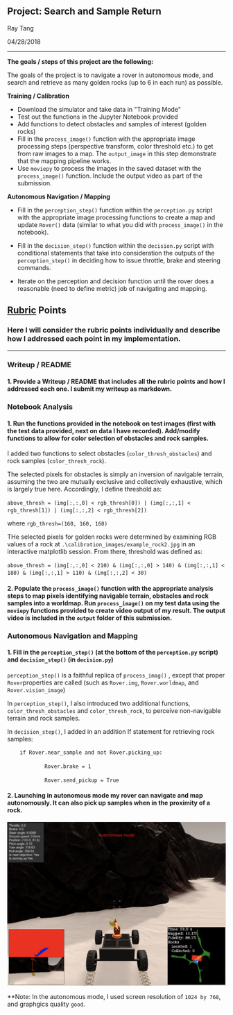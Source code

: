## Project: Search and Sample Return
Ray Tang

04/28/2018

---

**The goals / steps of this project are the following:**  

The goals of the project is to navigate a rover in autonomous mode, and search and retrieve as many golden rocks (up to 6 in each run) as possible.

**Training / Calibration**  

* Download the simulator and take data in "Training Mode"
* Test out the functions in the Jupyter Notebook provided
* Add functions to detect obstacles and samples of interest (golden rocks)
* Fill in the `process_image()` function with the appropriate image processing steps (perspective transform, color threshold etc.) to get from raw images to a map.  The `output_image`  in this step demonstrate that the mapping pipeline works.
* Use `moviepy` to process the images in the saved dataset with the `process_image()` function.  Include the output video as part of the submission.

**Autonomous Navigation / Mapping**

* Fill in the `perception_step()` function within the `perception.py` script with the appropriate image processing functions to create a map and update `Rover()` data (similar to what you did with `process_image()` in the notebook). 

* Fill in the `decision_step()` function within the `decision.py` script with conditional statements that take into consideration the outputs of the `perception_step()` in deciding how to issue throttle, brake and steering commands. 

* Iterate on the perception and decision function until the rover does a reasonable (need to define metric) job of navigating and mapping.  

[//]: # (Image References)

[image1]: ./output/pickrock.png
[image2]: ./pick.png
[image3]: ./place.png
[image4]: ./drop.png



## [Rubric](https://review.udacity.com/#!/rubrics/916/view) Points
### Here I will consider the rubric points individually and describe how I addressed each point in my implementation.  

---
### Writeup / README

#### 1. Provide a Writeup / README that includes all the rubric points and how I addressed each one. I submit my writeup as markdown.  

### Notebook Analysis
#### 1. Run the functions provided in the notebook on test images (first with the test data provided, next on data I have recorded). Add/modify functions to allow for color selection of obstacles and rock samples.

I added two functions to select obstacles (`color_thresh_obstacles`) and rock samples (`color_thresh_rock`). 

The selected pixels for obstacles is simply an inversion of navigable terrain, assuming the two are mutually exclusive and collectively exhaustive, which is largely true here. Accordingly, I define threshold as: 

`above_thresh = (img[:,:,0] < rgb_thresh[0]) | (img[:,:,1] < rgb_thresh[1]) | (img[:,:,2] < rgb_thresh[2])`

where `rgb_thresh=(160, 160, 160)`

THe selected pixels for golden rocks were determined by examining RGB values of a rock at `.\calibration_images/example_rock2.jpg` in an interactive matplotlib session. From there, threshold was defined as:

`above_thresh = (img[:,:,0] < 210) & (img[:,:,0] > 140) & (img[:,:,1] < 180) & (img[:,:,1] > 110) & (img[:,:,2] < 30)`

#### 2. Populate the `process_image()` function with the appropriate analysis steps to map pixels identifying navigable terrain, obstacles and rock samples into a worldmap.  Run `process_image()` on my test data using the `moviepy` functions provided to create video output of my result. The output video is included in the `output` folder of this submission.

### Autonomous Navigation and Mapping

#### 1. Fill in the `perception_step()` (at the bottom of the `perception.py` script) and `decision_step()` (in `decision.py`) 

`perception_step()` is a faithful replica of `process_imag()` , except that proper `Rover`properties are called (such as `Rover.img`, `Rover.worldmap`, and `Rover.vision_image`)  

In `perception_step()`, I also introduced two additional functions, `color_thresh_obstacles` and `color_thresh_rock`, to perceive non-navigable terrain and rock samples.

In `decision_step()`, I added in an addition If statement for retrieving rock samples:

        if Rover.near_sample and not Rover.picking_up:   

                Rover.brake = 1
        
                Rover.send_pickup = True
          
#### 2. Launching in autonomous mode my rover can navigate and map autonomously. It can also pick up samples when in the proximity of a rock. 

![alt text][image1]

**Note: In the autonomous mode, I used screen resolution of `1024 by 768`, and graphgics quality `good`.


